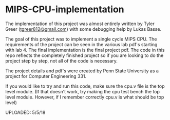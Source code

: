 # MIPS-CPU-implementation

The implementation of this project was almost entirely written by Tyler Greer (tgreer812@gmail.com) with some debugging help by Lukas Basse.

The goal of this project was to implement a single cycle MIPS CPU. The requirements of the project can be seen in the various lab pdf's starting with lab 4. The final implementation is the final project pdf. The code in this repo reflects the completely finished project so if you are looking to do the project step by step, not all of the code is necessary. 

The project details and pdf's were created by Penn State University as a project for Computer Engineering 331.

If you would like to try and run this code, make sure the cpu.v file is the top level module. (If that doesn't work, try making the cpu test bench the top level module. However, if I remember correctly cpu.v is what should be top level)


UPLOADED: 5/5/18
